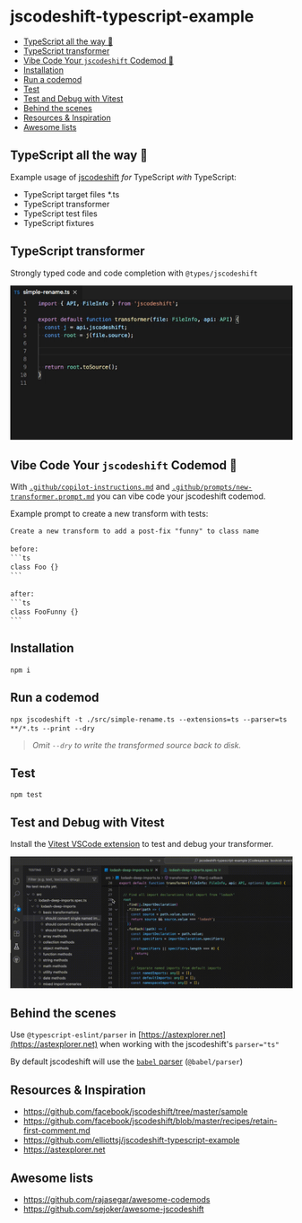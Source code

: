 # jscodeshift-typescript-example

- [TypeScript all the way 🚀](#typescript-all-the-way-)
- [TypeScript transformer](#typescript-transformer)
- [Vibe Code Your `jscodeshift` Codemod 🤖](#vibe-code-your-jscodeshift-codemod-)
- [Installation](#installation)
- [Run a codemod](#run-a-codemod)
- [Test](#test)
- [Test and Debug with Vitest](#test-and-debug-with-vitest)
- [Behind the scenes](#behind-the-scenes)
- [Resources \& Inspiration](#resources--inspiration)
- [Awesome lists](#awesome-lists)


## TypeScript all the way 🚀

Example usage of [jscodeshift](https://github.com/facebook/jscodeshift) _for_ TypeScript _with_ TypeScript:

- TypeScript target files *.ts
- TypeScript transformer
- TypeScript test files
- TypeScript fixtures

## TypeScript transformer

Strongly typed code and code completion with `@types/jscodeshift`

![code-completion](https://raw.githubusercontent.com/chimurai/jscodeshift-typescript-example/main/docs/code-completion.gif)

## Vibe Code Your `jscodeshift` Codemod 🤖

With [`.github/copilot-instructions.md`](.github/copilot-instructions.md) and [`.github/prompts/new-transformer.prompt.md`](.github/prompts/new-transformer.prompt.md) you can vibe code your jscodeshift codemod.

Example prompt to create a new transform with tests:

``````prompt
Create a new transform to add a post-fix "funny" to class name

before:
```ts
class Foo {}
```

after:
```ts
class FooFunny {}
```

``````

## Installation

```shell
npm i
```

## Run a codemod

```shell
npx jscodeshift -t ./src/simple-rename.ts --extensions=ts --parser=ts **/*.ts --print --dry
```

> _Omit `--dry` to write the transformed source back to disk._

## Test

```shell
npm test
```

## Test and Debug with Vitest

Install the [Vitest VSCode extension](https://marketplace.visualstudio.com/items?itemName=vitest.explorer) to test and debug your transformer.

![jscodeshift-vitest](https://raw.githubusercontent.com/chimurai/jscodeshift-typescript-example/main/docs/jscodeshift-vitest.gif)

## Behind the scenes

Use `@typescript-eslint/parser` in [https://astexplorer.net](https://astexplorer.net) when working with the jscodeshift's `parser="ts"`

By default jscodeshift will use the [`babel` parser](https://github.com/facebook/jscodeshift#usage-cli) (`@babel/parser`)

## Resources & Inspiration

- <https://github.com/facebook/jscodeshift/tree/master/sample>
- <https://github.com/facebook/jscodeshift/blob/master/recipes/retain-first-comment.md>
- <https://github.com/elliottsj/jscodeshift-typescript-example>
- <https://astexplorer.net>

## Awesome lists

- <https://github.com/rajasegar/awesome-codemods>
- <https://github.com/sejoker/awesome-jscodeshift>
